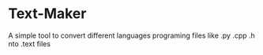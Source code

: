 # Text-Maker
A simple tool to convert different languages programing files like .py .cpp .h nto .text files
